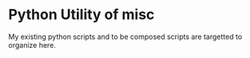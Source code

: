 Python Utility of misc
=============

My existing python scripts and to be composed scripts are targetted to organize here.
